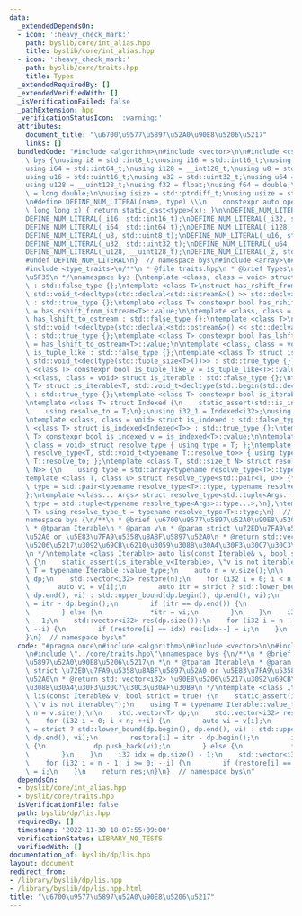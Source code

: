 ```yaml
---
data:
  _extendedDependsOn:
  - icon: ':heavy_check_mark:'
    path: byslib/core/int_alias.hpp
    title: byslib/core/int_alias.hpp
  - icon: ':heavy_check_mark:'
    path: byslib/core/traits.hpp
    title: Types
  _extendedRequiredBy: []
  _extendedVerifiedWith: []
  _isVerificationFailed: false
  _pathExtension: hpp
  _verificationStatusIcon: ':warning:'
  attributes:
    document_title: "\u6700\u9577\u5897\u52A0\u90E8\u5206\u5217"
    links: []
  bundledCode: "#include <algorithm>\n#include <vector>\n\n#include <cstdint>\nnamespace\
    \ bys {\nusing i8 = std::int8_t;\nusing i16 = std::int16_t;\nusing i32 = std::int32_t;\n\
    using i64 = std::int64_t;\nusing i128 = __int128_t;\nusing u8 = std::uint8_t;\n\
    using u16 = std::uint16_t;\nusing u32 = std::uint32_t;\nusing u64 = std::uint64_t;\n\
    using u128 = __uint128_t;\nusing f32 = float;\nusing f64 = double;\nusing f128\
    \ = long double;\n\nusing isize = std::ptrdiff_t;\nusing usize = std::size_t;\n\
    \n#define DEFINE_NUM_LITERAL(name, type) \\\n    constexpr auto operator\"\" name(unsigned\
    \ long long x) { return static_cast<type>(x); }\n\nDEFINE_NUM_LITERAL(_i8, std::int8_t);\n\
    DEFINE_NUM_LITERAL(_i16, std::int16_t);\nDEFINE_NUM_LITERAL(_i32, std::int32_t);\n\
    DEFINE_NUM_LITERAL(_i64, std::int64_t);\nDEFINE_NUM_LITERAL(_i128, __int128_t);\n\
    DEFINE_NUM_LITERAL(_u8, std::uint8_t);\nDEFINE_NUM_LITERAL(_u16, std::uint16_t);\n\
    DEFINE_NUM_LITERAL(_u32, std::uint32_t);\nDEFINE_NUM_LITERAL(_u64, std::uint64_t);\n\
    DEFINE_NUM_LITERAL(_u128, __uint128_t);\nDEFINE_NUM_LITERAL(_z, std::size_t);\n\
    #undef DEFINE_NUM_LITERAL\n}  // namespace bys\n#include <array>\n#include <iostream>\n\
    #include <type_traits>\n/**\n * @file traits.hpp\n * @brief Types\n *\n * type_traits\u62E1\
    \u5F35\n */\nnamespace bys {\ntemplate <class, class = void> struct has_rshift_from_istream\
    \ : std::false_type {};\ntemplate <class T>\nstruct has_rshift_from_istream<T,\
    \ std::void_t<decltype(std::declval<std::istream&>() >> std::declval<T&>())>>\
    \ : std::true_type {};\ntemplate <class T> constexpr bool has_rshift_from_istream_v\
    \ = has_rshift_from_istream<T>::value;\n\ntemplate <class, class = void> struct\
    \ has_lshift_to_ostream : std::false_type {};\ntemplate <class T>\nstruct has_lshift_to_ostream<T,\
    \ std::void_t<decltype(std::declval<std::ostream&>() << std::declval<T&>())>>\
    \ : std::true_type {};\ntemplate <class T> constexpr bool has_lshft_to_ostream_v\
    \ = has_lshift_to_ostream<T>::value;\n\ntemplate <class, class = void> struct\
    \ is_tuple_like : std::false_type {};\ntemplate <class T> struct is_tuple_like<T,\
    \ std::void_t<decltype(std::tuple_size<T>())>> : std::true_type {};\ntemplate\
    \ <class T> constexpr bool is_tuple_like_v = is_tuple_like<T>::value;\n\ntemplate\
    \ <class, class = void> struct is_iterable : std::false_type {};\ntemplate <class\
    \ T> struct is_iterable<T, std::void_t<decltype(std::begin(std::declval<T>()))>>\
    \ : std::true_type {};\ntemplate <class T> constexpr bool is_iterable_v = is_iterable<T>::value;\n\
    \ntemplate <class T> struct Indexed {\n    static_assert(std::is_integral_v<T>);\n\
    \    using resolve_to = T;\n};\nusing i32_1 = Indexed<i32>;\nusing i64_1 = Indexed<i64>;\n\
    \ntemplate <class, class = void> struct is_indexed : std::false_type {};\ntemplate\
    \ <class T> struct is_indexed<Indexed<T>> : std::true_type {};\ntemplate <class\
    \ T> constexpr bool is_indexed_v = is_indexed<T>::value;\n\ntemplate <class T,\
    \ class = void> struct resolve_type { using type = T; };\ntemplate <class T> struct\
    \ resolve_type<T, std::void_t<typename T::resolve_to>> { using type = typename\
    \ T::resolve_to; };\ntemplate <class T, std::size_t N> struct resolve_type<std::array<T,\
    \ N>> {\n    using type = std::array<typename resolve_type<T>::type, N>;\n};\n\
    template <class T, class U> struct resolve_type<std::pair<T, U>> {\n    using\
    \ type = std::pair<typename resolve_type<T>::type, typename resolve_type<U>::type>;\n\
    };\ntemplate <class... Args> struct resolve_type<std::tuple<Args...>> {\n    using\
    \ type = std::tuple<typename resolve_type<Args>::type...>;\n};\ntemplate <class\
    \ T> using resolve_type_t = typename resolve_type<T>::type;\n}  // namespace bys\n\
    namespace bys {\n/**\n * @brief \u6700\u9577\u5897\u52A0\u90E8\u5206\u5217\n *\n\
    \ * @tparam Iterable\n * @param v\n * @param strict \u72ED\u7FA9\u5358\u8ABF\u5897\
    \u52A0 or \u5E83\u7FA9\u5358\u8ABF\u5897\u52A0\n * @return std::vector<i32> \u90E8\
    \u5206\u5217\u3092\u69CB\u6210\u3059\u308B\u30A4\u30F3\u30C7\u30C3\u30AF\u30B9\
    \n */\ntemplate <class Iterable> auto lis(const Iterable& v, bool strict = true)\
    \ {\n    static_assert(is_iterable_v<Iterable>, \"v is not iterable\");\n    using\
    \ T = typename Iterable::value_type;\n    auto n = v.size();\n\n    std::vector<T>\
    \ dp;\n    std::vector<i32> restore(n);\n    for (i32 i = 0; i < n; ++i) {\n \
    \       auto vi = v[i];\n        auto itr = strict ? std::lower_bound(dp.begin(),\
    \ dp.end(), vi) : std::upper_bound(dp.begin(), dp.end(), vi);\n        restore[i]\
    \ = itr - dp.begin();\n        if (itr == dp.end()) {\n            dp.push_back(vi);\n\
    \        } else {\n            *itr = vi;\n        }\n    }\n    i32 idx = dp.size()\
    \ - 1;\n    std::vector<i32> res(dp.size());\n    for (i32 i = n - 1; i >= 0;\
    \ --i) {\n        if (restore[i] == idx) res[idx--] = i;\n    }\n    return res;\n\
    }\n}  // namespace bys\n"
  code: "#pragma once\n#include <algorithm>\n#include <vector>\n\n#include \"../core/int_alias.hpp\"\
    \n#include \"../core/traits.hpp\"\nnamespace bys {\n/**\n * @brief \u6700\u9577\
    \u5897\u52A0\u90E8\u5206\u5217\n *\n * @tparam Iterable\n * @param v\n * @param\
    \ strict \u72ED\u7FA9\u5358\u8ABF\u5897\u52A0 or \u5E83\u7FA9\u5358\u8ABF\u5897\
    \u52A0\n * @return std::vector<i32> \u90E8\u5206\u5217\u3092\u69CB\u6210\u3059\
    \u308B\u30A4\u30F3\u30C7\u30C3\u30AF\u30B9\n */\ntemplate <class Iterable> auto\
    \ lis(const Iterable& v, bool strict = true) {\n    static_assert(is_iterable_v<Iterable>,\
    \ \"v is not iterable\");\n    using T = typename Iterable::value_type;\n    auto\
    \ n = v.size();\n\n    std::vector<T> dp;\n    std::vector<i32> restore(n);\n\
    \    for (i32 i = 0; i < n; ++i) {\n        auto vi = v[i];\n        auto itr\
    \ = strict ? std::lower_bound(dp.begin(), dp.end(), vi) : std::upper_bound(dp.begin(),\
    \ dp.end(), vi);\n        restore[i] = itr - dp.begin();\n        if (itr == dp.end())\
    \ {\n            dp.push_back(vi);\n        } else {\n            *itr = vi;\n\
    \        }\n    }\n    i32 idx = dp.size() - 1;\n    std::vector<i32> res(dp.size());\n\
    \    for (i32 i = n - 1; i >= 0; --i) {\n        if (restore[i] == idx) res[idx--]\
    \ = i;\n    }\n    return res;\n}\n}  // namespace bys\n"
  dependsOn:
  - byslib/core/int_alias.hpp
  - byslib/core/traits.hpp
  isVerificationFile: false
  path: byslib/dp/lis.hpp
  requiredBy: []
  timestamp: '2022-11-30 18:07:55+09:00'
  verificationStatus: LIBRARY_NO_TESTS
  verifiedWith: []
documentation_of: byslib/dp/lis.hpp
layout: document
redirect_from:
- /library/byslib/dp/lis.hpp
- /library/byslib/dp/lis.hpp.html
title: "\u6700\u9577\u5897\u52A0\u90E8\u5206\u5217"
---
```

